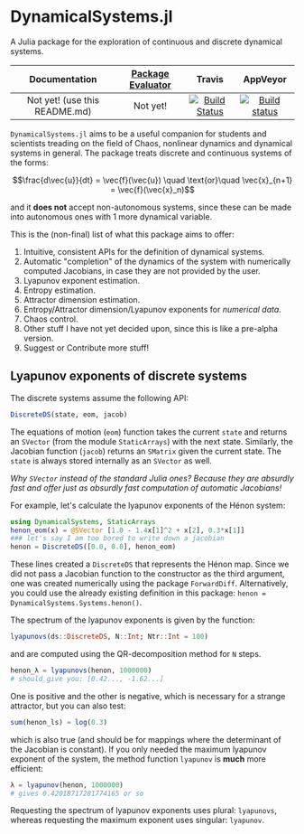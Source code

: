 # DynamicalSystems.jl

A Julia package for the exploration of continuous and discrete dynamical systems.

| **Documentation**   | [**Package Evaluator**](http://pkg.julialang.org/?pkg=DynamicalSystems#DynamicalSystems) | **Travis**     | **AppVeyor** |
|:--------:|:-------------------:|:-----------------------:|:-----:|
| Not yet! (use this README.md) | Not yet! | [![Build Status](https://travis-ci.org/Datseris/DynamicalSystems.jl.svg?branch=master)](https://travis-ci.org/Datseris/DynamicalSystems.jl) | [![Build status](https://ci.appveyor.com/api/projects/status/oabd7hgibx63bo1l?svg=true)](https://ci.appveyor.com/project/Datseris/dynamicalsystems-jl)


`DynamicalSystems.jl` aims to be a useful companion for students and scientists treading
on the field of Chaos, nonlinear dynamics and dynamical systems in general. The package
treats discrete and continuous systems of the forms:

```math
\frac{d\vec{u}}{dt} = \vec{f}(\vec{u}) \quad \text{or}\quad \vec{x}_{n+1} = \vec{f}(\vec{x}_n)
```

and it **does not** accept non-autonomous systems, since these can be made into autonomous ones with 1 more dynamical variable.

This is the (non-final) list of what this package aims to offer:

1. Intuitive, consistent APIs for the definition of dynamical systems.
2. Automatic "completion" of the dynamics of the system with numerically computed
  Jacobians, in case they are not provided by the user.
3. Lyapunov exponent estimation.
4. Entropy estimation.
5. Attractor dimension estimation.
6. Entropy/Attractor dimension/Lyapunov exponents for *numerical data*.
7. Chaos control.
8. Other stuff I have not yet decided upon, since this is like a pre-alpha version.
8. Suggest or Contribute more stuff!

## Lyapunov exponents of discrete systems
The discrete systems assume the following API:
```julia
DiscreteDS(state, eom, jacob)
```
The equations of motion (`eom`) function takes the current `state` and returns an `SVector` (from the module `StaticArrays`) with the next state. Similarly, the Jacobian function (`jacob`) returns an `SMatrix` given the current state. The `state` is always stored internally as an `SVector` as well.

*Why `SVector` instead of the standard Julia ones? Because they are absurdly
fast and offer just as absurdly fast computation of automatic Jacobians!*

For example, let's calculate the lyapunov exponents of the Hénon system:
```julia
using DynamicalSystems, StaticArrays
henon_eom(x) = @SVector [1.0 - 1.4x[1]^2 + x[2], 0.3*x[1]]
### let's say I am too bored to write down a jacobian
henon = DiscreteDS([0.0, 0.0], henon_eom)
```
These lines created a `DiscreteDS` that represents the Hénon map. Since we did not pass
a Jacobian function to the constructor as the third argument, one was created numerically using the package `ForwardDiff`. Alternatively, you could use the already existing definition in this package: `henon = DynamicalSystems.Systems.henon()`.

The spectrum of the lyapunov exponents is given by the
function:
```julia
lyapunovs(ds::DiscreteDS, N::Int; Ntr::Int = 100)
```
and are computed using the QR-decomposition method for `N` steps.
```julia
henon_λ = lyapunovs(henon, 1000000)
# should give you: [0.42..., -1.62...]
```
One is positive and the other is negative, which is necessary for a strange attractor, but you can also test:
```julia
sum(henon_ls) ≈ log(0.3)
```
which is also true (and should be for mappings where the determinant of the Jacobian is constant). If you only needed the maximum lyapunov exponent of the system,
the method function `lyapunov` is **much** more efficient:
```julia
λ = lyapunov(henon, 1000000)
# gives 0.42018717281774165 or so
```
Requesting the spectrum of lyapunov exponents uses plural: `lyapunovs`, whereas
requesting the maximum exponent uses singular: `lyapunov`.
